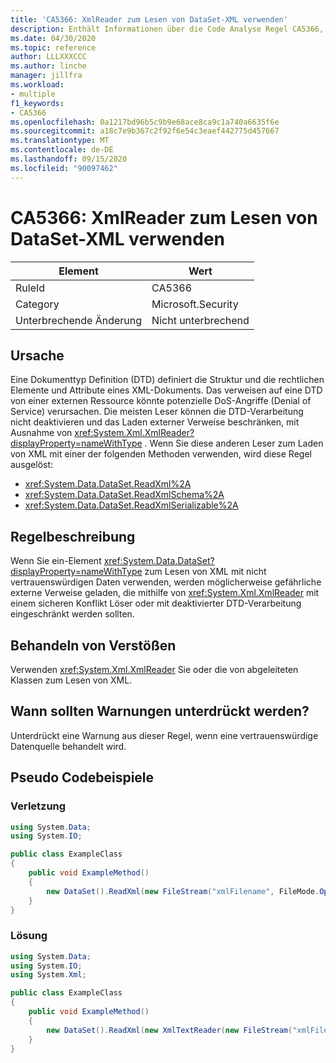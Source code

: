```yaml
---
title: 'CA5366: XmlReader zum Lesen von DataSet-XML verwenden'
description: Enthält Informationen über die Code Analyse Regel CA5366, einschließlich der Gründe, der Behebung von Verstößen und der Zeit, zu der Sie unterdrückt werden soll.
ms.date: 04/30/2020
ms.topic: reference
author: LLLXXXCCC
ms.author: linche
manager: jillfra
ms.workload:
- multiple
f1_keywords:
- CA5366
ms.openlocfilehash: 0a1217bd96b5c9b9e68ace8ca9c1a740a6635f6e
ms.sourcegitcommit: a18c7e9b367c2f92f6e54c3eaef442775d457667
ms.translationtype: MT
ms.contentlocale: de-DE
ms.lasthandoff: 09/15/2020
ms.locfileid: "90097462"
---
```

# <a name="ca5366-use-xmlreader-for-dataset-read-xml"></a>CA5366: XmlReader zum Lesen von DataSet-XML verwenden

|Element|Wert|
|-|-|
|RuleId|CA5366|
|Category|Microsoft.Security|
|Unterbrechende Änderung|Nicht unterbrechend|

## <a name="cause"></a>Ursache

Eine Dokumenttyp Definition (DTD) definiert die Struktur und die rechtlichen Elemente und Attribute eines XML-Dokuments. Das verweisen auf eine DTD von einer externen Ressource könnte potenzielle DoS-Angriffe (Denial of Service) verursachen. Die meisten Leser können die DTD-Verarbeitung nicht deaktivieren und das Laden externer Verweise beschränken, mit Ausnahme von <xref:System.Xml.XmlReader?displayProperty=nameWithType> . Wenn Sie diese anderen Leser zum Laden von XML mit einer der folgenden Methoden verwenden, wird diese Regel ausgelöst:
- <xref:System.Data.DataSet.ReadXml%2A>
- <xref:System.Data.DataSet.ReadXmlSchema%2A>
- <xref:System.Data.DataSet.ReadXmlSerializable%2A>

## <a name="rule-description"></a>Regelbeschreibung

Wenn Sie ein-Element <xref:System.Data.DataSet?displayProperty=nameWithType> zum Lesen von XML mit nicht vertrauenswürdigen Daten verwenden, werden möglicherweise gefährliche externe Verweise geladen, die mithilfe von <xref:System.Xml.XmlReader> mit einem sicheren Konflikt Löser oder mit deaktivierter DTD-Verarbeitung eingeschränkt werden sollten.

## <a name="how-to-fix-violations"></a>Behandeln von Verstößen

Verwenden <xref:System.Xml.XmlReader> Sie oder die von abgeleiteten Klassen zum Lesen von XML.

## <a name="when-to-suppress-warnings"></a>Wann sollten Warnungen unterdrückt werden?

Unterdrückt eine Warnung aus dieser Regel, wenn eine vertrauenswürdige Datenquelle behandelt wird.

## <a name="pseudo-code-examples"></a>Pseudo Codebeispiele

### <a name="violation"></a>Verletzung

```csharp
using System.Data;
using System.IO;

public class ExampleClass
{
    public void ExampleMethod()
    {
        new DataSet().ReadXml(new FileStream("xmlFilename", FileMode.Open));
    }
}
```

### <a name="solution"></a>Lösung

```csharp
using System.Data;
using System.IO;
using System.Xml;

public class ExampleClass
{
    public void ExampleMethod()
    {
        new DataSet().ReadXml(new XmlTextReader(new FileStream("xmlFilename", FileMode.Open)));
    }
}
```
